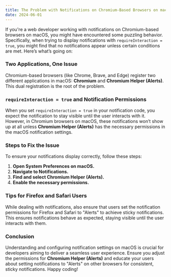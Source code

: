 ```yaml
---
title: The Problem with Notifications on Chromium-Based Browsers on macOS
date: 2024-06-01
---
```


If you're a web developer working with notifications on Chromium-based browsers on macOS, you might have encountered some puzzling behavior. Specifically, when trying to display notifications with `requireInteraction = true`, you might find that no notifications appear unless certain conditions are met. Here’s what’s going on:

### Two Applications, One Issue

Chromium-based browsers (like Chrome, Brave, and Edge) register two different applications in macOS: **Chromium** and **Chromium Helper (Alerts)**. This dual registration is the root of the problem.

### `requireInteraction = true` and Notification Permissions

When you set `requireInteraction = true` in your notification code, you expect the notification to stay visible until the user interacts with it. However, in Chromium browsers on macOS, these notifications won’t show up at all unless **Chromium Helper (Alerts)** has the necessary permissions in the macOS notification settings.

### Steps to Fix the Issue

To ensure your notifications display correctly, follow these steps:

1. **Open System Preferences on macOS.**
2. **Navigate to Notifications.**
3. **Find and select Chromium Helper (Alerts).**
4. **Enable the necessary permissions.**

### Tips for Firefox and Safari Users

While dealing with notifications, also ensure that users set the notification permissions for Firefox and Safari to "Alerts" to achieve sticky notifications. This ensures notifications behave as expected, staying visible until the user interacts with them.

### Conclusion

Understanding and configuring notification settings on macOS is crucial for developers aiming to deliver a seamless user experience. Ensure you adjust the permissions for **Chromium Helper (Alerts)** and educate your users about setting notifications to "Alerts" on other browsers for consistent, sticky notifications. Happy coding!